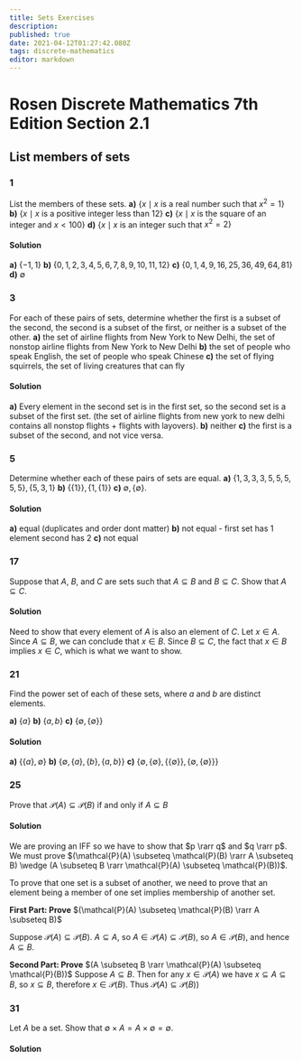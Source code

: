```yaml
---
title: Sets Exercises
description: 
published: true
date: 2021-04-12T01:27:42.080Z
tags: discrete-mathematics
editor: markdown
---
```


# Rosen Discrete Mathematics 7th Edition Section 2.1
## List members of sets

### 1 
List the members of these sets.
**a)** $\left\{x \mid x\right.$ is a real number such that $\left.x^{2}=1\right\}$
**b)** $\{x \mid x$ is a positive integer less than 12$\}$
**c)** $\{x \mid x$ is the square of an integer and $x<100\}$
**d)** $\left\{x \mid x\right.$ is an integer such that $\left.x^{2}=2\right\}$

#### Solution

**a)** $\{-1, 1 \}$
**b)** $\{0, 1, 2, 3, 4, 5, 6, 7, 8, 9, 10, 11, 12 \}$
**c)** $\{0, 1, 4, 9, 16, 25, 36, 49, 64, 81 \}$
**d)** $\emptyset$

### 3 
For each of these pairs of sets, determine whether the first
is a subset of the second, the second is a subset of the first,
or neither is a subset of the other.
**a)** the set of airline flights from New York to New Delhi,
the set of nonstop airline flights from New York to
New Delhi
**b)** the set of people who speak English, the set of people
who speak Chinese
**c)** the set of flying squirrels, the set of living creatures
that can fly
#### Solution
**a)** Every element in the second set is in the first set, so the second set is a subset of the first set. (the set of airline flights from new york to new delhi contains all nonstop flights + flights with layovers). 
**b)** neither
**c)** the first is a subset of the second, and not vice versa.

### 5
Determine whether each of these pairs of sets are equal.
**a)** $\{1,3,3,3,5,5,5,5,5\},\{5,3,1\}$
**b)** $\{\{1\}\},\{1,\{1\}\}$
**c)** $\emptyset,\{\emptyset\}$.
#### Solution
**a)** equal (duplicates and order dont matter)
**b)** not equal - first set has 1 element second has 2
**c)** not equal

### 17
Suppose that $A$, $B$, and $C$ are sets such that $A \subseteq B$ and $B \subseteq C$. Show that $A \subseteq C$.

#### Solution
Need to show that every element of $A$ is also an element of $C$. Let $x \in A$. Since $A \subseteq B$, we can conclude that $x \in B$. Since $B \subseteq C$, the fact that $x \in B$ implies $x \in C$, which is what we want to show. 
### 21
Find the power set of each of these sets, where $a$ and $b$
are distinct elements.

**a)** $\{a\}$ 
**b)** $\{a, b\}$ 
**c)** $\{\emptyset,\{\emptyset\}\}$

#### Solution
**a)** $\{\{a\}, \emptyset\}$
**b)** $\{\emptyset,\{a\},\{b\},\{a, b\}\}$
**c)** $\{\emptyset,\{\emptyset\},\{\{\emptyset\}\},\{\emptyset,\{\emptyset\}\}\}$

### 25
Prove that $\mathcal{P}(A) \subseteq \mathcal{P}(B)$ if and only if $A \subseteq B$

#### Solution
We are proving an IFF so we have to show that $p \rarr q$ and $q \rarr p$.
We must prove $(\mathcal{P}(A) \subseteq \mathcal{P}(B) \rarr A \subseteq B) \wedge (A \subseteq B \rarr \mathcal{P}(A) \subseteq \mathcal{P}(B))$.

To prove that one set is a subset of another, we need to prove that an element being a member of one set implies membership of another set. 


**First Part: Prove** $(\mathcal{P}(A) \subseteq \mathcal{P}(B) \rarr A \subseteq B)$

Suppose $\mathcal{P}(A) \subseteq \mathcal{P}(B)$. $A \subseteq A$, so $A \in \mathcal P(A) \subseteq \mathcal P(B)$, so $A \in \mathcal P(B)$, and hence $A \subseteq B$. 

**Second Part: Prove** $(A \subseteq B \rarr \mathcal{P}(A) \subseteq \mathcal{P}(B))$
Suppose $A \subseteq B$. Then for any $x \in \mathcal P(A)$ we have $x \subseteq A \subseteq B$, so $x \subseteq B$, therefore $x \in \mathcal P(B)$. Thus $\mathcal{P}(A) \subseteq \mathcal{P}(B))$

### 31
Let $A$ be a set. Show that $\emptyset \times A = A \times \emptyset = \emptyset$.

#### Solution